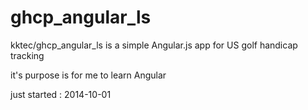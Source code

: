 ghcp_angular_ls
===============

kktec/ghcp_angular_ls is a simple Angular.js app for US golf handicap tracking

it's purpose is for me to learn Angular

just started : 2014-10-01

